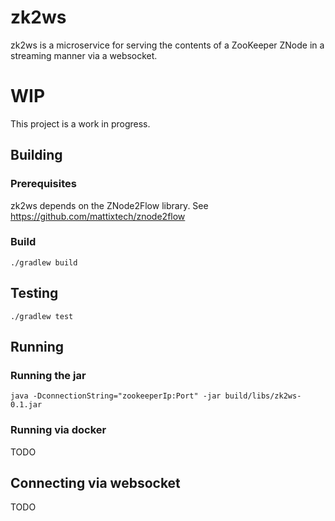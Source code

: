 # zk2ws
zk2ws is a microservice for serving the contents of a ZooKeeper ZNode in a streaming manner via a websocket. 

# WIP
This project is a work in progress.

## Building
### Prerequisites
zk2ws depends on the ZNode2Flow library. See https://github.com/mattixtech/znode2flow

### Build
`./gradlew build`

## Testing
`./gradlew test`

## Running
### Running the jar
`java -DconnectionString="zookeeperIp:Port" -jar build/libs/zk2ws-0.1.jar`
### Running via docker
TODO

## Connecting via websocket
TODO